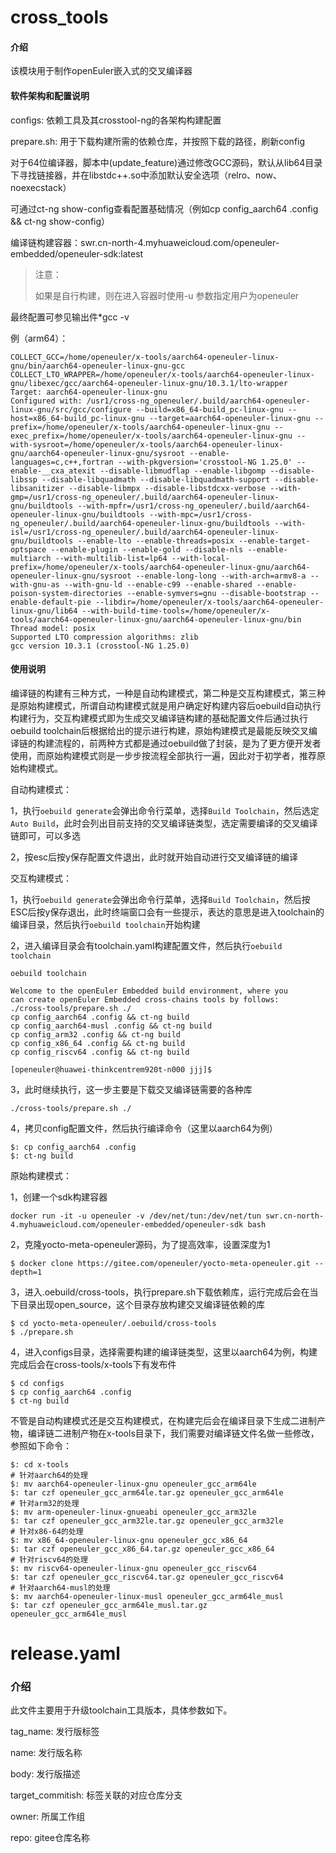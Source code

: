 # cross_tools

#### 介绍

该模块用于制作openEuler嵌入式的交叉编译器

#### 软件架构和配置说明

configs:  依赖工具及其crosstool-ng的各架构构建配置

prepare.sh: 用于下载构建所需的依赖仓库，并按照下载的路径，刷新config

对于64位编译器，脚本中(update_feature)通过修改GCC源码，默认从lib64目录下寻找链接器，并在libstdc++.so中添加默认安全选项（relro、now、noexecstack）

可通过ct-ng show-config查看配置基础情况（例如cp config_aarch64 .config && ct-ng show-config）

编译链构建容器：swr.cn-north-4.myhuaweicloud.com/openeuler-embedded/openeuler-sdk:latest

> 注意：
>
> 如果是自行构建，则在进入容器时使用-u 参数指定用户为openeuler

最终配置可参见输出件*gcc -v

例（arm64）：

````
COLLECT_GCC=/home/openeuler/x-tools/aarch64-openeuler-linux-gnu/bin/aarch64-openeuler-linux-gnu-gcc
COLLECT_LTO_WRAPPER=/home/openeuler/x-tools/aarch64-openeuler-linux-gnu/libexec/gcc/aarch64-openeuler-linux-gnu/10.3.1/lto-wrapper
Target: aarch64-openeuler-linux-gnu
Configured with: /usr1/cross-ng_openeuler/.build/aarch64-openeuler-linux-gnu/src/gcc/configure --build=x86_64-build_pc-linux-gnu --host=x86_64-build_pc-linux-gnu --target=aarch64-openeuler-linux-gnu --prefix=/home/openeuler/x-tools/aarch64-openeuler-linux-gnu --exec_prefix=/home/openeuler/x-tools/aarch64-openeuler-linux-gnu --with-sysroot=/home/openeuler/x-tools/aarch64-openeuler-linux-gnu/aarch64-openeuler-linux-gnu/sysroot --enable-languages=c,c++,fortran --with-pkgversion='crosstool-NG 1.25.0' --enable-__cxa_atexit --disable-libmudflap --enable-libgomp --disable-libssp --disable-libquadmath --disable-libquadmath-support --disable-libsanitizer --disable-libmpx --disable-libstdcxx-verbose --with-gmp=/usr1/cross-ng_openeuler/.build/aarch64-openeuler-linux-gnu/buildtools --with-mpfr=/usr1/cross-ng_openeuler/.build/aarch64-openeuler-linux-gnu/buildtools --with-mpc=/usr1/cross-ng_openeuler/.build/aarch64-openeuler-linux-gnu/buildtools --with-isl=/usr1/cross-ng_openeuler/.build/aarch64-openeuler-linux-gnu/buildtools --enable-lto --enable-threads=posix --enable-target-optspace --enable-plugin --enable-gold --disable-nls --enable-multiarch --with-multilib-list=lp64 --with-local-prefix=/home/openeuler/x-tools/aarch64-openeuler-linux-gnu/aarch64-openeuler-linux-gnu/sysroot --enable-long-long --with-arch=armv8-a --with-gnu-as --with-gnu-ld --enable-c99 --enable-shared --enable-poison-system-directories --enable-symvers=gnu --disable-bootstrap --enable-default-pie --libdir=/home/openeuler/x-tools/aarch64-openeuler-linux-gnu/lib64 --with-build-time-tools=/home/openeuler/x-tools/aarch64-openeuler-linux-gnu/aarch64-openeuler-linux-gnu/bin
Thread model: posix
Supported LTO compression algorithms: zlib
gcc version 10.3.1 (crosstool-NG 1.25.0)
````

#### 使用说明

编译链的构建有三种方式，一种是自动构建模式，第二种是交互构建模式，第三种是原始构建模式，所谓自动构建模式就是用户确定好构建内容后oebuild自动执行构建行为，交互构建模式即为生成交叉编译链构建的基础配置文件后通过执行oebuild toolchain后根据给出的提示进行构建，原始构建模式是最能反映交叉编译链的构建流程的，前两种方式都是通过oebuild做了封装，是为了更方便开发者使用，而原始构建模式则是一步步按流程全部执行一遍，因此对于初学者，推荐原始构建模式。

自动构建模式：

1，执行`oebuild generate`会弹出命令行菜单，选择`Build Toolchain`，然后选定`Auto Build`，此时会列出目前支持的交叉编译链类型，选定需要编译的交叉编译链即可，可以多选

2，按esc后按y保存配置文件退出，此时就开始自动进行交叉编译链的编译

交互构建模式：

1，执行`oebuild generate`会弹出命令行菜单，选择`Build Toolchain`，然后按ESC后按y保存退出，此时终端窗口会有一些提示，表达的意思是进入toolchain的编译目录，然后执行`oebuild toolchain`开始构建

2，进入编译目录会有toolchain.yaml构建配置文件，然后执行`oebuild toolchain`

````
oebuild toolchain

Welcome to the openEuler Embedded build environment, where you
can create openEuler Embedded cross-chains tools by follows:
./cross-tools/prepare.sh ./
cp config_aarch64 .config && ct-ng build
cp config_aarch64-musl .config && ct-ng build
cp config_arm32 .config && ct-ng build
cp config_x86_64 .config && ct-ng build
cp config_riscv64 .config && ct-ng build

[openeuler@huawei-thinkcentrem920t-n000 jjj]$
````
3，此时继续执行，这一步主要是下载交叉编译链需要的各种库

```
./cross-tools/prepare.sh ./
```

4，拷贝config配置文件，然后执行编译命令（这里以aarch64为例）

```
$: cp config_aarch64 .config
$: ct-ng build
```

原始构建模式：

1，创建一个sdk构建容器

```
docker run -it -u openeuler -v /dev/net/tun:/dev/net/tun swr.cn-north-4.myhuaweicloud.com/openeuler-embedded/openeuler-sdk bash
```

2，克隆yocto-meta-openeuler源码，为了提高效率，设置深度为1

```
$ docker clone https://gitee.com/openeuler/yocto-meta-openeuler.git --depth=1
```

3，进入.oebuild/cross-tools，执行prepare.sh下载依赖库，运行完成后会在当下目录出现open_source，这个目录存放构建交叉编译链依赖的库

```
$ cd yocto-meta-openeuler/.oebuild/cross-tools
$ ./prepare.sh
```

4，进入configs目录，选择需要构建的编译链类型，这里以aarch64为例，构建完成后会在cross-tools/x-tools下有发布件

```
$ cd configs
$ cp config_aarch64 .config
$ ct-ng build
```

不管是自动构建模式还是交互构建模式，在构建完后会在编译目录下生成二进制产物，编译链二进制产物在x-tools目录下，我们需要对编译链文件名做一些修改，参照如下命令：

````
$: cd x-tools
# 针对aarch64的处理
$: mv aarch64-openeuler-linux-gnu openeuler_gcc_arm64le
$: tar czf openeuler_gcc_arm64le.tar.gz openeuler_gcc_arm64le
# 针对arm32的处理
$: mv arm-openeuler-linux-gnueabi openeuler_gcc_arm32le
$: tar czf openeuler_gcc_arm32le.tar.gz openeuler_gcc_arm32le
# 针对x86-64的处理
$: mv x86_64-openeuler-linux-gnu openeuler_gcc_x86_64
$: tar czf openeuler_gcc_x86_64.tar.gz openeuler_gcc_x86_64
# 针对riscv64的处理
$: mv riscv64-openeuler-linux-gnu openeuler_gcc_riscv64
$: tar czf openeuler_gcc_riscv64.tar.gz openeuler_gcc_riscv64
# 针对aarch64-musl的处理
$: mv aarch64-openeuler-linux-musl openeuler_gcc_arm64le_musl
$: tar czf openeuler_gcc_arm64le_musl.tar.gz openeuler_gcc_arm64le_musl
````

# release.yaml

### 介绍

此文件主要用于升级toolchain工具版本，具体参数如下。

tag_name: 发行版标签

name: 发行版名称

body: 发行版描述

target_commitish: 标签关联的对应仓库分支

owner: 所属工作组

repo: gitee仓库名称



